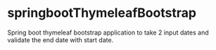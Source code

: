 # springbootThymeleafBootstrap
Spring boot thymeleaf bootstrap application to take 2 input dates and validate the end date with start date. 
